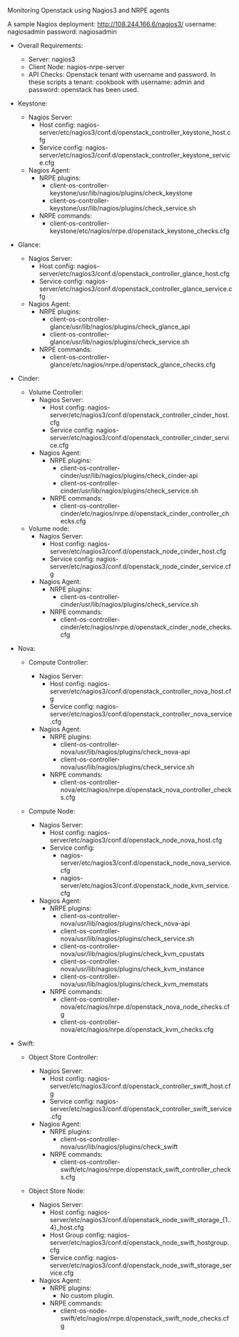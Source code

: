 Monitoring Openstack using Nagios3 and NRPE agents

A sample Nagios deployment: http://108.244.166.6/nagios3/
username: nagiosadmin
password: nagiosadmin

- Overall Requirements:
	- Server: nagios3
	- Client Node: nagios-nrpe-server
	- API Checks: Openstack tenant with username and password. In these scripts a tenant: cookbook with username: admin and password: openstack has been used.


- Keystone:
	- Nagios Server:
		- Host config: nagios-server/etc/nagios3/conf.d/openstack_controller_keystone_host.cfg
		- Service config: nagios-server/etc/nagios3/conf.d/openstack_controller_keystone_service.cfg
	- Nagios Agent:
		- NRPE plugins: 
			- client-os-controller-keystone/usr/lib/nagios/plugins/check_keystone
			- client-os-controller-keystone/usr/lib/nagios/plugins/check_service.sh
		- NRPE commands:
			- client-os-controller-keystone/etc/nagios/nrpe.d/openstack_keystone_checks.cfg

- Glance:
	- Nagios Server:
		- Host config: nagios-server/etc/nagios3/conf.d/openstack_controller_glance_host.cfg
		- Service config: nagios-server/etc/nagios3/conf.d/openstack_controller_glance_service.cfg
	- Nagios Agent:
		- NRPE plugins: 
			- client-os-controller-glance/usr/lib/nagios/plugins/check_glance_api
			- client-os-controller-glance/usr/lib/nagios/plugins/check_service.sh
		- NRPE commands:
			- client-os-controller-glance/etc/nagios/nrpe.d/openstack_glance_checks.cfg


- Cinder:
	- Volume Controller:
		- Nagios Server:
			- Host config: nagios-server/etc/nagios3/conf.d/openstack_controller_cinder_host.cfg
			- Service config: nagios-server/etc/nagios3/conf.d/openstack_controller_cinder_service.cfg
		- Nagios Agent:
			- NRPE plugins: 
				- client-os-controller-cinder/usr/lib/nagios/plugins/check_cinder-api
				- client-os-controller-cinder/usr/lib/nagios/plugins/check_service.sh
			- NRPE commands:
				- client-os-controller-cinder/etc/nagios/nrpe.d/openstack_cinder_controller_checks.cfg
	- Volume node:
		- Nagios Server:
			- Host config: nagios-server/etc/nagios3/conf.d/openstack_node_cinder_host.cfg
			- Service config: nagios-server/etc/nagios3/conf.d/openstack_node_cinder_service.cfg
		- Nagios Agent:
			- NRPE plugins: 
				- client-os-controller-cinder/usr/lib/nagios/plugins/check_service.sh
			- NRPE commands:
				- client-os-controller-cinder/etc/nagios/nrpe.d/openstack_cinder_node_checks.cfg
	
- Nova:
	- Compute Controller:
		- Nagios Server:
			- Host config: nagios-server/etc/nagios3/conf.d/openstack_controller_nova_host.cfg
			- Service config: nagios-server/etc/nagios3/conf.d/openstack_controller_nova_service.cfg
		- Nagios Agent:
			- NRPE plugins: 
				- client-os-controller-nova/usr/lib/nagios/plugins/check_nova-api
				- client-os-controller-nova/usr/lib/nagios/plugins/check_service.sh
			- NRPE commands:
				- client-os-controller-nova/etc/nagios/nrpe.d/openstack_nova_controller_checks.cfg

	- Compute Node:
		- Nagios Server:
			- Host config: nagios-server/etc/nagios3/conf.d/openstack_node_nova_host.cfg
			- Service config: 
				- nagios-server/etc/nagios3/conf.d/openstack_node_nova_service.cfg
				- nagios-server/etc/nagios3/conf.d/openstack_node_kvm_service.cfg
		- Nagios Agent:
			- NRPE plugins: 
				- client-os-controller-nova/usr/lib/nagios/plugins/check_nova-api
				- client-os-controller-nova/usr/lib/nagios/plugins/check_service.sh
				- client-os-controller-nova/usr/lib/nagios/plugins/check_kvm_cpustats
				- client-os-controller-nova/usr/lib/nagios/plugins/check_kvm_instance
				- client-os-controller-nova/usr/lib/nagios/plugins/check_kvm_memstats
			- NRPE commands:
				- client-os-controller-nova/etc/nagios/nrpe.d/openstack_nova_node_checks.cfg
				- client-os-controller-nova/etc/nagios/nrpe.d/openstack_kvm_checks.cfg
	
- Swift:
	- Object Store Controller:
		- Nagios Server:
			- Host config: nagios-server/etc/nagios3/conf.d/openstack_controller_swift_host.cfg
			- Service config: nagios-server/etc/nagios3/conf.d/openstack_controller_swift_service.cfg
		- Nagios Agent:
			- NRPE plugins: 
				- client-os-controller-nova/usr/lib/nagios/plugins/check_swift
			- NRPE commands:
				- client-os-controller-swift/etc/nagios/nrpe.d/openstack_swift_controller_checks.cfg

	- Object Store Node:
		- Nagios Server:
			- Host config: nagios-server/etc/nagios3/conf.d/openstack_node_swift_storage_{1..4}_host.cfg
			- Host Group config: nagios-server/etc/nagios3/conf.d/openstack_node_swift_hostgroup.cfg
			- Service config: nagios-server/etc/nagios3/conf.d/openstack_node_swift_storage_service.cfg
		- Nagios Agent:
			- NRPE plugins: 
				- No custom plugin.
			- NRPE commands:
				- client-os-node-swift/etc/nagios/nrpe.d/openstack_swift_node_checks.cfg
